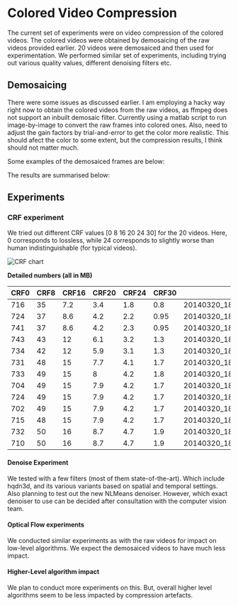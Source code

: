 # Colored Video Compression
The current set of experiments were on video compression of the colored videos. The colored videos were obtained by demosaicing of the raw videos provided earlier. 
20 videos were demosaiced and then used for experimentation. We performed similar set of experiments, including trying out various quality values, different denoising filters etc.

## Demosaicing
There were some issues as discussed earlier. I am employing a hacky way right now to obtain the colored videos from the raw videos, as ffmpeg does not support an inbuilt demosaic filter. Currently using a matlab script to run image-by-image to convert the raw frames into colored ones. Also, need to adjust the gain factors by trial-and-error to get the color more realistic. This should afect the color to some extent, but the compression results, I think should not matter much. 

Some examples of the demosaiced frames are below:

The results are summarised below:
## Experiments
### CRF experiment
We tried out different CRF values [0 8 16 20 24 30] for the 20 videos. Here, 0 corresponds to lossless, while 24 corresponds to slightly worse than human indistinguishable (for typical videos).

![CRF chart](https://docs.google.com/spreadsheets/d/1ApCN0lHEm9iqc4ftGyucQbUI8iKzediZ777BcaHSqHU/pubchart?oid=1801174671&format=image)

**Detailed numbers (all in MB)**

| CRF0 | CRF8 | CRF16 | CRF20 | CRF24 | CRF30 | Filename |
| ---- | ---- | ---- | ---- | ---- | ---- | ---- |
|716|35|7.2|3.4|1.8|0.8|20140320_184w250_krk_krk_shift1_002.tavi|
|724|37|8.6|4.2|2.2|0.95|20140320_184w250_krk_krk_shift1_003.tavi|
|741|37|8.6|4.2|2.3|0.95|20140320_184w250_krk_krk_shift1_004.tavi|
|743|43|12|6.1|3.2|1.3|20140320_184w250_krk_krk_shift1_005.tavi|
|734|42|12|5.9|3.1|1.3|20140320_184w250_krk_krk_shift1_006.tavi|
|731|48|15|7.7|4.1|1.7|20140320_184w250_krk_krk_shift1_007.tavi|
|733|49|15|8|4.2|1.8|20140320_184w250_krk_krk_shift1_008.tavi|
|704|49|15|7.9|4.2|1.7|20140320_184w250_krk_krk_shift1_009.tavi|
|724|49|15|7.9|4.2|1.7|20140320_184w250_krk_krk_shift1_010.tavi|
|702|49|15|7.9|4.2|1.7|20140320_184w250_krk_krk_shift1_011.tavi|
|715|48|15|7.9|4.2|1.7|20140320_184w250_krk_krk_shift1_012.tavi|
|732|50|16|8.7|4.7|1.9|20140320_184w250_krk_krk_shift1_013.tavi|
|710|50|16|8.7|4.7|1.9|20140320_184w250_krk_krk_shift1_014.tavi|	

#### Denoise Experiment
We tested with a few filters (most of them state-of-the-art). Which include hqdn3d, and its various variants based on spatial and temporal settings.
Also planning to test out the new NLMeans denoiser. However, which exact denoiser to use can be decided after consultation with the computer vision team. 

#### Optical Flow experiments
We conducted similar experiments as with the raw videos for impact on low-level algorithms. We expect the demosaiced videos to have much less impact.

#### Higher-Level algorithm impact
We plan to conduct more experiments on this. But, overall higher level algorithms seem to be less impacted by compression artefacts. 
